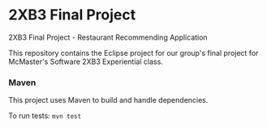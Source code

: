 # 2XB3 Final Project
2XB3 Final Project - Restaurant Recommending Application

This repository contains the Eclipse project for our group's
final project for McMaster's Software 2XB3 Experiential
class.

### Maven
This project uses Maven to build and handle dependencies.

To run tests:
`mvn test`
